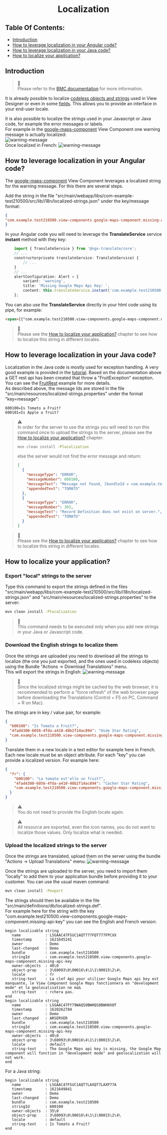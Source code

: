 <h1 style="text-align:center">Localization</h1>

## Table Of Contents:
* [Introduction](#introduction)  
* [How to leverage localization in your Angular code?](#angular)  
* [How to leverage localization in your Java code?](#java)  
* [How to localize your application?](#localize)  


<a name="introduction"></a>
## Introduction
> :memo:  
> Please refer to the [BMC documentation](https://docs.bmc.com/docs/helixplatform/localizing-a-digital-service-application-851871419.html?src=search) for more information.
  
It is already possible to localize [codeless objects and strings](https://docs.bmc.com/docs/helixplatform/localizing-a-digital-service-application-851871419.html#LocalizingaDigitalServiceapplication-TolocalizeOOTBviewcomponentdefinitions) used in View Designer or even in some [fields](https://docs.bmc.com/docs/helixplatform/localizing-field-values-851871240.html). This allows you to provide an interface in your end-user locale.  

It is also possible to localize the strings used in your Javascript or Java code, for example the error messages or labels.  
For example in the [google-maps-component](../_details/JAVASCRIPT_VIEW_COMPONENTS.MD#google-maps-component) View Component one warning message is actually localized:  
![warning-message](../_details/pictures/i18n-warning.png)  
Once localized in French:
![warning-message](../_details/pictures/i18n-warning-fr.png)


<a name="angular"></a>
## How to leverage localization in your Angular code?
The [google-maps-component](../_details/JAVASCRIPT_VIEW_COMPONENTS.MD#google-maps-component) View Component leverages a localized string for the warning message. For this there are several steps.
  
Add the string in the file "src/main/webapp/libs/com-example-test210500/src/lib/i18n/localized-strings.json" under the key/message format:
```json
{
"com.example.test210500.view-components.google-maps-component.missing-api-key": "The Google Maps api key is missing, the Google Map component will function in \"development mode\" and geolocalization will not work."
}
```
In your Angular code you will need to leverage the **TranslateService** service **instant** method with they key:
```typescript
    import { TranslateService } from '@ngx-translate/core';
    // ...
    constructorprivate translateService: TranslateService) {
        // ...
    }
    // ...
    alertConfiguration: Alert = {
        variant: 'warning',
        title: 'Missing Google Maps Api Key: ',
        content: this.translateService.instant('com.example.test210500.view-components.google-maps-component.missing-api-key')
    };
```
You can also use the **TranslateService** directly in your html code using its pipe, for example:
```html
<span>{{"com.example.test210500.view-components.google-maps-component.missing-api-key" | translate}}</span>
```

> :memo:  
> Please see the [How to localize your application?](#localize) chapter to see how to localize this string in different locales.


<a name="java"></a>
## How to leverage localization in your Java code?
Localization in the Java code is mostly used for exception handling. A very good example is provided in the [tutorial](https://docs.bmc.com/docs/helixplatform/logging-and-error-handling-for-the-mealorderservice-851869878.html).
Based on the documentation above a GET rest api has been created that throw a "FruitException" exception. You can see the [FruitRest](../_details/JAVA.MD#FruitRest) example for more details.  
As described above, the message Ids are stored in the file "src/main/resources/localized-strings.properties" under the format "key=message":
```text
600100=Is Tomato a Fruit?
600101=Is Apple a fruit?
```

> :warning:  
> In order for the server to use the strings you will need to run this command once to upload the strings to the server, please see the [How to localize your application?](#localize) chapter:
> ```bash
> mvn clean install -Plocalization
> ````
> else the server would not find the error message and return:
> ```json
> [
>   {
>     "messageType": "ERROR",
>     "messageNumber": 600100,
>     "messageText": "Message not found, [bundleId = com.example.test210500, messageNum = 600100]",
>     "appendedText": "TOMATO"
>   },
>   {
>     "messageType": "ERROR",
>     "messageNumber": 303,
>     "messageText": "Record Definition does not exist on server.",
>     "appendedText": "TOMATO"
>   }
> ]
> ```

> :memo:  
> Please see the [How to localize your application?](#localize) chapter to see how to localize this string in different locales.



<a name="localize"></a>
## How to localize your application?
### Export "local" strings to the server
Type this command to export the strings defined in the files "src/main/webapp/libs/com-example-test210500/src/lib/i18n/localized-strings.json" and "src/main/resources/localized-strings.properties" to the server:
```bash
mvn clean install -Plocalization
```

> :memo:    
This command needs to be executed only when you add new strings in your Java or Javascript code.

### Download the English strings to localize them
Once the strings are uploaded you need to download all the strings to localize (the one you just exported, and the ones used in codeless objects) using the Bundle "Actions -> Download Translations" menu.  
This will export the strings in English:
![warning-message](../_details/pictures/i18n-download.png)

> :memo:  
> Since the localized strings might be cached by the web browser, it is recommended to perform a "force refresh" of the web browser page before downloading the Translations (Control + F5 on PC, Command + R on Mac). 
  
The strings are in key / value pair, for example:
```json
{
  "600100": "Is Tomato a Fruit?",
  "4fad4300-6056-4fda-a410-48b2f14ac894": "Hide Star Rating",
  "com.example.test210500.view-components.google-maps-component.missing-api-key": "The Google Maps api key is missing, the Google Map component will function in \"development mode\" and geolocalization will not work."
}
```

Translate them in a new locale in a text editor for example here in French.  
Each new locale must be an object attribute. For each "key" you can provide a localized version. For example here:
```json
{
  "fr": {
    "600100": "La tomate est'elle un fruit?",
    "4fad4300-6056-4fda-a410-48b2f14ac894": "Cacher Star Rating",
    "com.example.test210500.view-components.google-maps-component.missing-api-key": "La clef Api pour utiliser Google Maps api key est manquante, le View Component Google Maps fonctionnera en \"development mode\" et la geolocalisation ne marchera pas."
  }
}
```
> :warning:  
> You do not need to provide the English locale again.

> :warning:  
> All resource are exported, even the icon names, you do not want to localize those values. Only localize what is needed.

### Upload the localized strings to the server
Once the strings are translated, upload them on the server using the bundle "Actions -> Upload Translations" menu:
![warning-message](../_details/pictures/i18n-download.png)

Once the strings are uploaded to the server, you need to import them "locally" to add them to your application bundle before providing it to your customer. You can use the usual maven command:
```bash
mvn clean install -Pexport
```

The strings should then be available in the file "src/main/definitions/db/localized-strings.def".  
For example here for the string with the key "com.example.test210500.view-components.google-maps-component.missing-api-key" you can see the English and French version:
```text
begin localizable string
   name           : LSGAAC47FSUC1AQT777FQT777FPCXX
   timestamp      : 1621645241
   owner          : Demo
   last-changed   : Demo
   bundle         : com.example.test210500
   stringId       : com.example.test210500.view-components.google-maps-component.missing-api-key
   owner-objects  : 40\0
   object-prop    : 3\60093\0\90016\4\1\1\90015\2\4\
   locale         : fr
   string-text    : La clef Api pour utiliser Google Maps api key est manquante, le View Component Google Maps fonctionnera en "development mode" et la geolocalisation ne ma&
   string-text    : rchera pas.
end
begin localizable string
   name           : LSGAAC47FY79WAQS0BWHQS0BWH0X0T
   timestamp      : 1620262784
   owner          : Demo
   last-changed   : ARSERVER
   bundle         : com.example.test210500
   stringId       : com.example.test210500.view-components.google-maps-component.missing-api-key
   owner-objects  : 40\0
   object-prop    : 3\60093\0\90016\4\1\1\90015\2\4\
   locale         : default
   string-text    : The Google Maps api key is missing, the Google Map component will function in "development mode" and geolocalization will not work.
end
```
For a Java string:
```text
begin localizable string
   name           : LSGAAC47FSUC1AQT7LAXQT7LAXP77A
   timestamp      : 1621649841
   owner          : Demo
   last-changed   : Demo
   bundle         : com.example.test210500
   stringId       : 600100
   owner-objects  : 35\0
   object-prop    : 3\60093\0\90016\4\1\1\90015\2\4\
   locale         : default
   string-text    : Is Tomato a Fruit?
end
```
